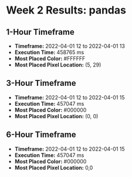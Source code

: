 # Week 2 Results: pandas
## 1-Hour Timeframe
- **Timeframe:** 2022-04-01 12 to 2022-04-01 13
- **Execution Time:** 458765 ms
- **Most Placed Color:** #FFFFFF
- **Most Placed Pixel Location:** (5, 29)
## 3-Hour Timeframe
- **Timeframe:** 2022-04-01 12 to 2022-04-01 15
- **Execution Time:** 457047 ms
- **Most Placed Color:** #000000
- **Most Placed Pixel Location:** (0, 0)
## 6-Hour Timeframe
- **Timeframe:** 2022-04-01 12 to 2022-04-01 15
- **Execution Time:** 457047 ms
- **Most Placed Color:** #000000
- **Most Placed Pixel Location:** 0,0